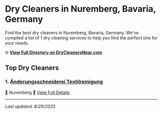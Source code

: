 # Dry Cleaners in Nuremberg, Bavaria, Germany

Find the best dry cleaners in Nuremberg, Bavaria, Germany. We've compiled a list of 1 dry cleaning services to help you find the perfect one for your needs.

🌐 **[View Full Directory on DryCleanersNear.com](https://drycleanersnear.com/city/Germany/Bavaria/Nuremberg)**

## Top Dry Cleaners

### 1. [Änderungsschneiderei Textilreinigung](https://drycleanersnear.com/dryCleaner/68b10ae3f5ec332d9a7bf231/nderungsschneiderei-textilreinigung)
📍 Nuremberg
🔗 [View Full Details](https://drycleanersnear.com/dryCleaner/68b10ae3f5ec332d9a7bf231/nderungsschneiderei-textilreinigung)


---

*Last updated: 8/29/2025*
